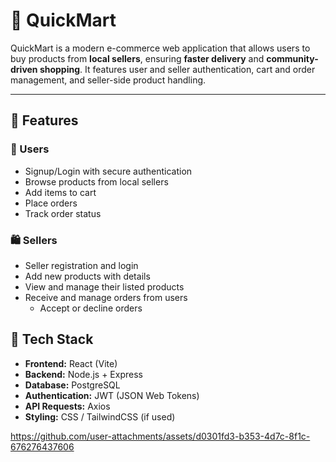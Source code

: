 # 🛒 QuickMart

QuickMart is a modern e-commerce web application that allows users to buy products from **local sellers**, ensuring **faster delivery** and **community-driven shopping**. It features user and seller authentication, cart and order management, and seller-side product handling.

---

## 🚀 Features

### 👤 Users
- Signup/Login with secure authentication
- Browse products from local sellers
- Add items to cart
- Place orders
- Track order status

### 🛍️ Sellers
- Seller registration and login
- Add new products with details
- View and manage their listed products
- Receive and manage orders from users
  - Accept or decline orders


## 🧱 Tech Stack

- **Frontend:** React (Vite)
- **Backend:** Node.js + Express
- **Database:** PostgreSQL
- **Authentication:** JWT (JSON Web Tokens)
- **API Requests:** Axios
- **Styling:** CSS / TailwindCSS (if used)


https://github.com/user-attachments/assets/d0301fd3-b353-4d7c-8f1c-676276437606



